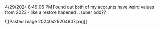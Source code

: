 4/29/2024 8:49:06 PM
Found out both of my accounts have weird values from 2023 - like a restore hapened . .super odd??

![[Pasted image 20240429204907.png]]
